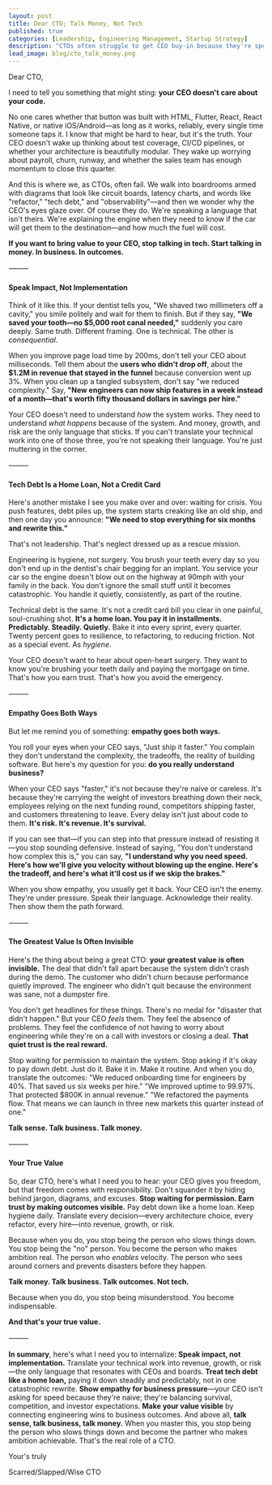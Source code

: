 ```yaml
---
layout: post
title: Dear CTO; Talk Money, Not Tech
published: true
categories: [Leadership, Engineering Management, Startup Strategy]
description: "CTOs often struggle to get CEO buy-in because they're speaking the wrong language. Learn why translating technical work into business impact—revenue, growth, and risk—is the key to being heard, trusted, and effective. Stop talking tech. Start talking money."
lead_image: blog/cto_talk_money.png
---
```


Dear CTO,

I need to tell you something that might sting: **your CEO doesn't care about your code.**

No one cares whether that button was built with HTML, Flutter, React, React Native, or native iOS/Android—as long as it works, reliably, every single time someone taps it. I know that might be hard to hear, but it's the truth. Your CEO doesn't wake up thinking about test coverage, CI/CD pipelines, or whether your architecture is beautifully modular. They wake up worrying about payroll, churn, runway, and whether the sales team has enough momentum to close this quarter.

And this is where we, as CTOs, often fail. We walk into boardrooms armed with diagrams that look like circuit boards, latency charts, and words like "refactor," "tech debt," and "observability"—and then we wonder why the CEO's eyes glaze over. Of course they do. We're speaking a language that isn't theirs. We're explaining the engine when they need to know if the car will get them to the destination—and how much the fuel will cost.

**If you want to bring value to your CEO, stop talking in tech. Start talking in money. In business. In outcomes.**

⸻

#### Speak Impact, Not Implementation

Think of it like this. If your dentist tells you, "We shaved two millimeters off a cavity," you smile politely and wait for them to finish. But if they say, **"We saved your tooth—no $5,000 root canal needed,"** suddenly you care deeply. Same truth. Different framing. One is technical. The other is *consequential*.

When you improve page load time by 200ms, don't tell your CEO about milliseconds. Tell them about the **users who didn't drop off**, about the **$1.2M in revenue that stayed in the funnel** because conversion went up 3%. When you clean up a tangled subsystem, don't say "we reduced complexity." Say, **"New engineers can now ship features in a week instead of a month—that's worth fifty thousand dollars in savings per hire."**

Your CEO doesn't need to understand *how* the system works. They need to understand *what happens* because of the system. And money, growth, and risk are the only language that sticks. If you can't translate your technical work into one of those three, you're not speaking their language. You're just muttering in the corner.

⸻

#### Tech Debt Is a Home Loan, Not a Credit Card

Here's another mistake I see you make over and over: waiting for crisis. You push features, debt piles up, the system starts creaking like an old ship, and then one day you announce: **"We need to stop everything for six months and rewrite this."**

That's not leadership. That's neglect dressed up as a rescue mission.

Engineering is hygiene, not surgery. You brush your teeth every day so you don't end up in the dentist's chair begging for an implant. You service your car so the engine doesn't blow out on the highway at 90mph with your family in the back. You don't ignore the small stuff until it becomes catastrophic. You handle it quietly, consistently, as part of the routine.

Technical debt is the same. It's not a credit card bill you clear in one painful, soul-crushing shot. **It's a home loan. You pay it in installments. Predictably. Steadily. Quietly.** Bake it into every sprint, every quarter. Twenty percent goes to resilience, to refactoring, to reducing friction. Not as a special event. As *hygiene*.

Your CEO doesn't want to hear about open-heart surgery. They want to know you're brushing your teeth daily and paying the mortgage on time. That's how you earn trust. That's how you avoid the emergency.

⸻

#### Empathy Goes Both Ways

But let me remind you of something: **empathy goes both ways.**

You roll your eyes when your CEO says, "Just ship it faster." You complain they don't understand the complexity, the tradeoffs, the reality of building software. But here's my question for you: **do you really understand business?**

When your CEO says "faster," it's not because they're naive or careless. It's because they're carrying the weight of investors breathing down their neck, employees relying on the next funding round, competitors shipping faster, and customers threatening to leave. Every delay isn't just about code to them. **It's risk. It's revenue. It's survival.**

If you can see that—if you can step into that pressure instead of resisting it—you stop sounding defensive. Instead of saying, "You don't understand how complex this is," you can say, **"I understand why you need speed. Here's how we'll give you velocity without blowing up the engine. Here's the tradeoff, and here's what it'll cost us if we skip the brakes."**

When you show empathy, you usually get it back. Your CEO isn't the enemy. They're under pressure. Speak their language. Acknowledge their reality. Then show them the path forward.

⸻

#### The Greatest Value Is Often Invisible

Here's the thing about being a great CTO: **your greatest value is often invisible.** The deal that didn't fall apart because the system didn't crash during the demo. The customer who didn't churn because performance quietly improved. The engineer who didn't quit because the environment was sane, not a dumpster fire.

You don't get headlines for these things. There's no medal for "disaster that didn't happen." But your CEO *feels* them. They feel the absence of problems. They feel the confidence of not having to worry about engineering while they're on a call with investors or closing a deal. **That quiet trust is the real reward.**

Stop waiting for permission to maintain the system. Stop asking if it's okay to pay down debt. Just do it. Bake it in. Make it routine. And when you do, translate the outcomes: "We reduced onboarding time for engineers by 40%. That saved us six weeks per hire." "We improved uptime to 99.97%. That protected $800K in annual revenue." "We refactored the payments flow. That means we can launch in three new markets this quarter instead of one."

**Talk sense. Talk business. Talk money.**

⸻

#### Your True Value

So, dear CTO, here's what I need you to hear: your CEO gives you freedom, but that freedom comes with responsibility. Don't squander it by hiding behind jargon, diagrams, and excuses. **Stop waiting for permission. Earn trust by making outcomes visible.** Pay debt down like a home loan. Keep hygiene daily. Translate every decision—every architecture choice, every refactor, every hire—into revenue, growth, or risk.

Because when you do, you stop being the person who slows things down. You stop being the "no" person. You become the person who makes ambition real. The person who *enables* velocity. The person who sees around corners and prevents disasters before they happen.

**Talk money. Talk business. Talk outcomes. Not tech.**

Because when you do, you stop being misunderstood. You become indispensable.

**And that's your true value.**

⸻

**In summary**, here's what I need you to internalize: **Speak impact, not implementation.** Translate your technical work into revenue, growth, or risk—the only language that resonates with CEOs and boards. **Treat tech debt like a home loan,** paying it down steadily and predictably, not in one catastrophic rewrite. **Show empathy for business pressure**—your CEO isn't asking for speed because they're naive; they're balancing survival, competition, and investor expectations. **Make your value visible** by connecting engineering wins to business outcomes. And above all, **talk sense, talk business, talk money.** When you master this, you stop being the person who slows things down and become the partner who makes ambition achievable. That's the real role of a CTO.

Your's truly

Scarred/Slapped/Wise CTO
